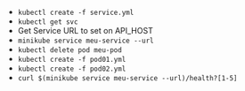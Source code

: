 * `kubectl create -f service.yml`
* `kubectl get svc`
* Get Service URL to set on API_HOST
* `minikube service meu-service --url`
* `kubectl delete pod meu-pod`
* `kubectl create -f pod01.yml`
* `kubectl create -f pod02.yml`
* `curl $(minikube service meu-service --url)/health?[1-5]`